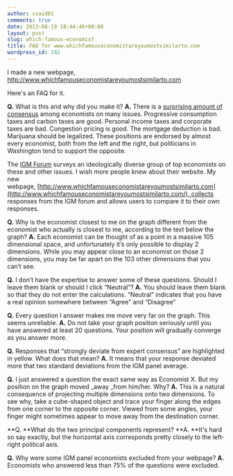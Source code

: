 ```yaml
---
author: csaid81
comments: true
date: 2013-08-19 18:44:46+00:00
layout: post
slug: which-famous-economist
title: FAQ for www.whichfamouseconomistareyoumostsimilarto.com
wordpress_id: 192
---
```


I made a new webpage, http://www.whichfamouseconomistareyoumostsimilarto.com

Here's an FAQ for it.

**Q.** What is this and why did you make it?
**A.** There is a [surprising amount of consensus](http://www.npr.org/blogs/money/2012/07/19/157047211/six-policies-economists-love-and-politicians-hate) among economists on many issues. Progressive consumption taxes and carbon taxes are good. Personal income taxes and corporate taxes are bad. Congestion pricing is good. The mortgage deduction is bad. Marijuana should be legalized. These positions are endorsed by almost every economist, both from the left and the right, but politicians in Washington tend to support the opposite.

The [IGM Forum](http://www.igmchicago.org/igm-economic-experts-panel) surveys an ideologically diverse group of top economists on these and other issues. I wish more people knew about their website. My new webpage, [http://www.whichfamouseconomistareyoumostsimilarto.com](http://www.whichfamouseconomistareyoumostsimilarto.com/), collects responses from the IGM forum and allows users to compare it to their own responses.

**Q.** Why is the economist closest to me on the graph different from the economist who actually is closest to me, according to the text below the graph?
**A.** Each economist can be thought of as a point in a massive 105 dimensional space, and unfortunately it’s only possible to display 2 dimensions. While you may appear close to an economist on those 2 dimensions, you may be far apart on the 103 other dimensions that you can’t see.

**Q.** I don’t have the expertise to answer some of these questions. Should I leave them blank or should I click “Neutral”?
**A.** You should leave them blank so that they do not enter the calculations. “Neutral” indicates that you have a real opinion somewhere between “Agree” and “Disagree”

**Q.** Every question I answer makes me move very far on the graph. This seems unreliable.
**A.** Do not take your graph position seriously until you have answered at least 20 questions. Your position will gradually converge as you answer more.

**Q.** Responses that “strongly deviate from expert consensus” are highlighted in yellow. What does that mean?
**A.** It means that your response deviated more that two standard deviations from the IGM panel average.

**Q.** I just answered a question the exact same way as Economist X. But my position on the graph moved _away _from him/her. Why?
**A.** This is a natural consequence of projecting multiple dimensions onto two dimensions. To see why, take a cube-shaped object and trace your finger along the edges from one corner to the opposite corner. Viewed from some angles, your finger might sometimes appear to move away from the destination corner.

**Q. **What do the two principal components represent?
**A. **It's hard so say exactly, but the horizontal axis corresponds pretty closely to the left-right political axis.

**Q.** Why were some IGM panel economists excluded from your webpage?
**A.** Economists who answered less than 75% of the questions were excluded.
